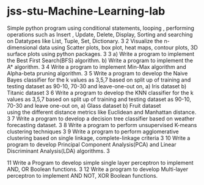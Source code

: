 # jss-stu-Machine-Learning-lab

Simple python program using conditional statements, looping , performing 
operations such as Insert , Update, Delete, Display, Sorting and searching on 
Datatypes like List, Tuple, Set, Dictionary. 
3 
2 Visualize the n-dimensional data using Scatter plots, box plot, heat maps, 
contour plots, 3D surface plots using python packages. 
3 
3 a) Write a program to implement the Best First Search(BFS) algorithm. 
b) Write a program to implement the A* algorithm. 
3 
4 Write a program to implement Min-Max algorithm and Alpha-beta pruning 
algorithm. 
3 
5 Write a program to develop the Naive Bayes classifier for the k values as 
3,5,7 based on split up of training and testing dataset as 90-10, 70-30 and 
leave-one-out on, 
a) Iris dataset 
b) Titanic dataset 
3 
6 Write a program to develop the KNN classifier for the k values as 3,5,7 
based on split up of training and testing dataset as 90-10, 70-30 and leave
one-out on, 
a) Glass dataset 
b) Fruit dataset  
using the different distance metrics like Euclidean and Manhattan distance. 
3 
7 Write a program to develop a decision tree classifier based on weather 
forecasting dataset. 
3 
8 Write a program to perform unsupervised K-means clustering techniques 3 
9 Write a program to perform agglomerative clustering based on single
linkage, complete-linkage criteria 
3 
10 Write a program to develop Principal Component Analysis(PCA) and 
Linear Discriminant Analysis(LDA) algorithms. 
3 
 
 
11 Write a Program to develop simple single layer perceptron to implement 
AND, OR Boolean functions. 
3 
12 Write a program to develop Multi-layer perceptron to implement AND
NOT, XOR Boolean functions. 
